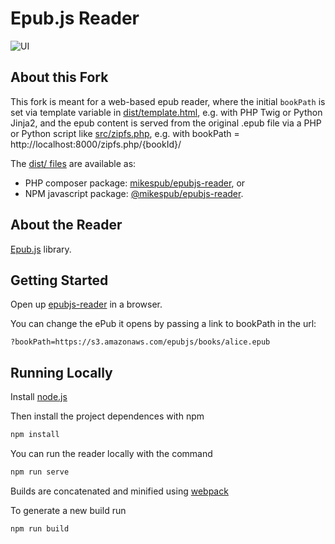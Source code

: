 Epub.js Reader
================================

![UI](demo-ui.png)

About this Fork
-------------------------

This fork is meant for a web-based epub reader, where the initial `bookPath` is set via template variable in [dist/template.html](dist/template.html), e.g. with PHP Twig or Python Jinja2, and the epub content is served from the original .epub file via a PHP or Python script like [src/zipfs.php](src/zipfs.php), e.g. with bookPath = http://localhost:8000/zipfs.php/{bookId}/

The [dist/ files](dist/) are available as:
* PHP composer package: [mikespub/epubjs-reader](https://packagist.org/packages/mikespub/epubjs-reader), or
* NPM javascript package: [@mikespub/epubjs-reader](https://www.npmjs.com/package/@mikespub/epubjs-reader).

About the Reader
-------------------------

[Epub.js](https://github.com/futurepress/epub.js) library.


Getting Started
-------------------------

Open up [epubjs-reader](https://intity.github.io/epubjs-reader/) in a browser.

You can change the ePub it opens by passing a link to bookPath in the url:

`?bookPath=https://s3.amazonaws.com/epubjs/books/alice.epub`

Running Locally
-------------------------

Install [node.js](https://nodejs.org/en/)

Then install the project dependences with npm

```javascript
npm install
```

You can run the reader locally with the command

```javascript
npm run serve
```

Builds are concatenated and minified using [webpack](https://github.com/webpack/webpack)

To generate a new build run

```javascript
npm run build
```

